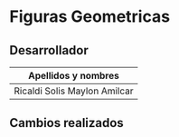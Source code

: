 # Figuras Geometricas
## Desarrollador
| Apellidos y nombres |
| --- |
| Ricaldi Solis Maylon Amilcar|
## Cambios realizados
